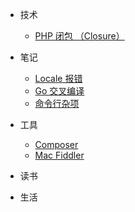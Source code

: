 - 技术
  - [PHP 闭包 （Closure）](tech/php-closure.md "PHP 闭包 (Closure）")
  
- 笔记
  - [Locale 报错](notes/cannot-set-LC_CTYPE-to-default-locale.md "Locale 报错")
  - [Go 交叉编译](notes/golang-cross-compiling.md "Go 交叉编译")
  - [命令行杂项](notes/useful-command-prompt-commands.md "命令行杂项")
- 工具
  - [Composer ](tool/how-to-use-composer.md "Composer")
  - [Mac Fiddler](tool/how-to-install-fiddler-for-mac.md "Mac Fiddler")
- 读书

- 生活